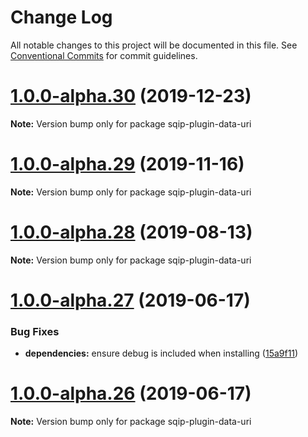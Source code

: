 # Change Log

All notable changes to this project will be documented in this file.
See [Conventional Commits](https://conventionalcommits.org) for commit guidelines.

# [1.0.0-alpha.30](https://github.com/axe312ger/sqip/compare/sqip-plugin-data-uri@1.0.0-alpha.29...sqip-plugin-data-uri@1.0.0-alpha.30) (2019-12-23)

**Note:** Version bump only for package sqip-plugin-data-uri





# [1.0.0-alpha.29](https://github.com/axe312ger/sqip/compare/sqip-plugin-data-uri@1.0.0-alpha.28...sqip-plugin-data-uri@1.0.0-alpha.29) (2019-11-16)

**Note:** Version bump only for package sqip-plugin-data-uri





# [1.0.0-alpha.28](https://github.com/axe312ger/sqip/compare/sqip-plugin-data-uri@1.0.0-alpha.27...sqip-plugin-data-uri@1.0.0-alpha.28) (2019-08-13)

**Note:** Version bump only for package sqip-plugin-data-uri





# [1.0.0-alpha.27](https://github.com/axe312ger/sqip/compare/sqip-plugin-data-uri@1.0.0-alpha.26...sqip-plugin-data-uri@1.0.0-alpha.27) (2019-06-17)


### Bug Fixes

* **dependencies:** ensure debug is included when installing ([15a9f11](https://github.com/axe312ger/sqip/commit/15a9f11))





# [1.0.0-alpha.26](https://github.com/axe312ger/sqip/compare/sqip-plugin-data-uri@1.0.0-alpha.25...sqip-plugin-data-uri@1.0.0-alpha.26) (2019-06-17)

**Note:** Version bump only for package sqip-plugin-data-uri
